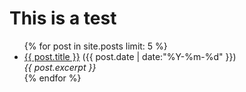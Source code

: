 # This is a test

<ul class="posts">
{% for post in site.posts limit: 5 %}
  <div class="post_info">
    <li>
	    <a href="{{ post.url }}">{{ post.title }}</a>
	    <span>({{ post.date | date:"%Y-%m-%d" }})</span>
    </li>
    <em>{{ post.excerpt }} </em>
  </div>
  {% endfor %}
</ul>